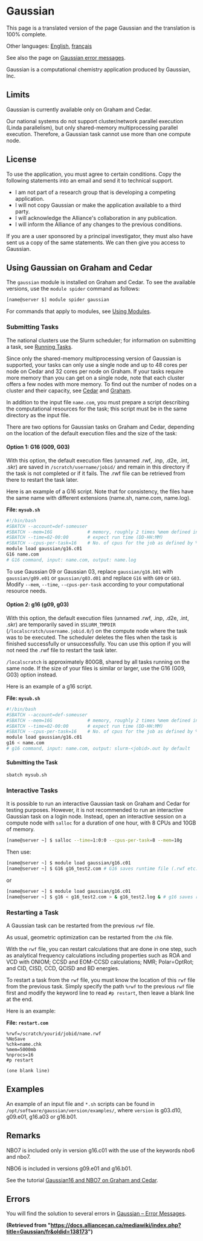 # Gaussian

This page is a translated version of the page Gaussian and the translation is 100% complete.

Other languages: [English](link-to-english-page), [français](current-page-url)

See also the page on [Gaussian error messages](link-to-error-messages-page).


Gaussian is a computational chemistry application produced by Gaussian, Inc.


## Limits

Gaussian is currently available only on Graham and Cedar.

Our national systems do not support cluster/network parallel execution (Linda parallelism), but only shared-memory multiprocessing parallel execution.  Therefore, a Gaussian task cannot use more than one compute node.


## License

To use the application, you must agree to certain conditions. Copy the following statements into an email and send it to technical support.

* I am not part of a research group that is developing a competing application.
* I will not copy Gaussian or make the application available to a third party.
* I will acknowledge the Alliance's collaboration in any publication.
* I will inform the Alliance of any changes to the previous conditions.

If you are a user sponsored by a principal investigator, they must also have sent us a copy of the same statements. We can then give you access to Gaussian.


## Using Gaussian on Graham and Cedar

The `gaussian` module is installed on Graham and Cedar. To see the available versions, use the `module spider` command as follows:

```bash
[name@server $] module spider gaussian
```

For commands that apply to modules, see [Using Modules](link-to-modules-page).


### Submitting Tasks

The national clusters use the Slurm scheduler; for information on submitting a task, see [Running Tasks](link-to-running-tasks-page).

Since only the shared-memory multiprocessing version of Gaussian is supported, your tasks can only use a single node and up to 48 cores per node on Cedar and 32 cores per node on Graham. If your tasks require more memory than you can get on a single node, note that each cluster offers a few nodes with more memory. To find out the number of nodes on a cluster and their capacity, see [Cedar](link-to-cedar-page) and [Graham](link-to-graham-page).

In addition to the input file `name.com`, you must prepare a script describing the computational resources for the task; this script must be in the same directory as the input file.

There are two options for Gaussian tasks on Graham and Cedar, depending on the location of the default execution files and the size of the task:


#### Option 1: G16 (G09, G03)

With this option, the default execution files (unnamed .rwf, .inp, .d2e, .int, .skr) are saved in `/scratch/username/jobid/` and remain in this directory if the task is not completed or if it fails. The .rwf file can be retrieved from there to restart the task later.

Here is an example of a G16 script. Note that for consistency, the files have the same name with different extensions (name.sh, name.com, name.log).

**File: `mysub.sh`**

```bash
#!/bin/bash
#SBATCH --account=def-someuser
#SBATCH --mem=16G             # memory, roughly 2 times %mem defined in the input name.com file
#SBATCH --time=02-00:00       # expect run time (DD-HH:MM)
#SBATCH --cpus-per-task=16    # No. of cpus for the job as defined by %nprocs in the name.com file
module load gaussian/g16.c01
G16 name.com
# G16 command, input: name.com, output: name.log
```

To use Gaussian 09 or Gaussian 03, replace `gaussian/g16.b01` with `gaussian/g09.e01` or `gaussian/g03.d01` and replace `G16` with `G09` or `G03`. Modify `--mem`, `--time`, `--cpus-per-task` according to your computational resource needs.


#### Option 2: g16 (g09, g03)

With this option, the default execution files (unnamed .rwf, .inp, .d2e, .int, .skr) are temporarily saved in `$SLURM_TMPDIR` (`/localscratch/username.jobid.0/`) on the compute node where the task was to be executed. The scheduler deletes the files when the task is finished successfully or unsuccessfully. You can use this option if you will not need the .rwf file to restart the task later.

`/localscratch` is approximately 800GB, shared by all tasks running on the same node. If the size of your files is similar or larger, use the G16 (G09, G03) option instead.

Here is an example of a g16 script.

**File: `mysub.sh`**

```bash
#!/bin/bash
#SBATCH --account=def-someuser
#SBATCH --mem=16G             # memory, roughly 2 times %mem defined in the input name.com file
#SBATCH --time=02-00:00       # expect run time (DD-HH:MM)
#SBATCH --cpus-per-task=16    # No. of cpus for the job as defined by %nprocs in the name.com file
module load gaussian/g16.c01
g16 < name.com
# g16 command, input: name.com, output: slurm-<jobid>.out by default
```


#### Submitting the Task

```bash
sbatch mysub.sh
```


### Interactive Tasks

It is possible to run an interactive Gaussian task on Graham and Cedar for testing purposes. However, it is not recommended to run an interactive Gaussian task on a login node. Instead, open an interactive session on a compute node with `salloc` for a duration of one hour, with 8 CPUs and 10GB of memory.

```bash
[name@server ~] $ salloc --time=1:0:0 --cpus-per-task=8 --mem=10g
```

Then use:

```bash
[name@server ~] $ module load gaussian/g16.c01
[name@server ~] $ G16 g16_test2.com # G16 saves runtime file (.rwf etc.) to /scratch/yourid/93288/
```

or

```bash
[name@server ~] $ module load gaussian/g16.c01
[name@server ~] $ g16 < g16_test2.com > & g16_test2.log & # g16 saves runtime file to /localscratch/yourid/
```


### Restarting a Task

A Gaussian task can be restarted from the previous `rwf` file.

As usual, geometric optimization can be restarted from the `chk` file.

With the `rwf` file, you can restart calculations that are done in one step, such as analytical frequency calculations including properties such as ROA and VCD with ONIOM; CCSD and EOM-CCSD calculations; NMR; Polar=OptRot; and CID, CISD, CCD, QCISD and BD energies.

To restart a task from the `rwf` file, you must know the location of this `rwf` file from the previous task.  Simply specify the path `%rwf` to the previous `rwf` file first and modify the keyword line to read `#p restart`, then leave a blank line at the end.

Here is an example:

**File: `restart.com`**

```
%rwf=/scratch/yourid/jobid/name.rwf
%NoSave
%chk=name.chk
%mem=5000mb
%nprocs=16
#p restart

(one blank line)
```


## Examples

An example of an input file and `*.sh` scripts can be found in `/opt/software/gaussian/version/examples/`, where `version` is g03.d10, g09.e01, g16.a03 or g16.b01.


## Remarks

NBO7 is included only in version g16.c01 with the use of the keywords nbo6 and nbo7.

NBO6 is included in versions g09.e01 and g16.b01.

See the tutorial [Gaussian16 and NBO7 on Graham and Cedar](link-to-tutorial).


## Errors

You will find the solution to several errors in [Gaussian – Error Messages](link-to-error-messages-page).


**(Retrieved from "https://docs.alliancecan.ca/mediawiki/index.php?title=Gaussian/fr&oldid=138173")**
